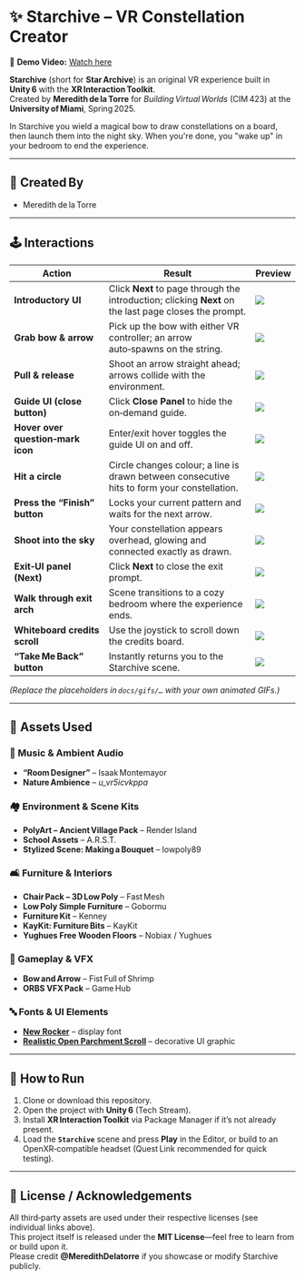 # ✨ Starchive – VR Constellation Creator

🎥 **Demo Video:** [Watch here](https://youtu.be/qm9Vp8hmd7k)

**Starchive** (short for **Star Archive**) is an original VR experience built in **Unity 6** with the **XR Interaction Toolkit**.  
Created by **Meredith de la Torre** for *Building Virtual Worlds* (CIM 423) at the **University of Miami**, Spring 2025.

In Starchive you wield a magical bow to draw constellations on a board, then launch them into the night sky. When you're done, you "wake up" in your bedroom to end the experience. 

---

## 👤 Created By

- Meredith de la Torre  

---

## 🕹️ Interactions

| Action | Result | Preview |
|--------|--------|---------|
| **Introductory UI** | Click **Next** to page through the introduction; clicking **Next** on the last page closes the prompt. | ![](docs/gifs/intro_ui.gif) |
| **Grab bow & arrow** | Pick up the bow with either VR controller; an arrow auto‑spawns on the string. | ![](docs/gifs/grab_bow.gif) |
| **Pull & release** | Shoot an arrow straight ahead; arrows collide with the environment. | ![](docs/gifs/pull_release.gif) |
| **Guide UI (close button)** | Click **Close Panel** to hide the on‑demand guide. | ![](docs/gifs/guide_close.gif) |
| **Hover over question‑mark icon** | Enter/exit hover toggles the guide UI on and off. | ![](docs/gifs/question_hover.gif) |
| **Hit a circle** | Circle changes colour; a line is drawn between consecutive hits to form your constellation. | ![](docs/gifs/hit_circle.gif) |
| **Press the “Finish” button** | Locks your current pattern and waits for the next arrow. | ![](docs/gifs/finish_button.gif) |
| **Shoot into the sky** | Your constellation appears overhead, glowing and connected exactly as drawn. | ![](docs/gifs/shoot_sky.gif) |
| **Exit‑UI panel (Next)** | Click **Next** to close the exit prompt. | ![](docs/gifs/exit_ui.gif) |
| **Walk through exit arch** | Scene transitions to a cozy bedroom where the experience ends. | ![](docs/gifs/exit_arch.gif) |
| **Whiteboard credits scroll** | Use the joystick to scroll down the credits board. | ![](docs/gifs/credits_scroll.gif) |
| **“Take Me Back” button** | Instantly returns you to the Starchive scene. | ![](docs/gifs/take_me_back.gif) |

*(Replace the placeholders in `docs/gifs/…` with your own animated GIFs.)*

---

## 🧱 Assets Used

### 🎵 Music & Ambient Audio
- **“Room Designer”** – Isaak Montemayor  
- **Nature Ambience** – *u_vr5icvkppa*

### 🏘️ Environment & Scene Kits
- **PolyArt – Ancient Village Pack** – Render Island  
- **School Assets** – A.R.S.T.  
- **Stylized Scene: Making a Bouquet** – lowpoly89  

### 🛋️ Furniture & Interiors
- **Chair Pack – 3D Low Poly** – Fast Mesh  
- **Low Poly Simple Furniture** – Gobormu  
- **Furniture Kit** – Kenney  
- **KayKit: Furniture Bits** – KayKit  
- **Yughues Free Wooden Floors** – Nobiax / Yughues  

### 🏹 Gameplay & VFX
- **Bow and Arrow** – Fist Full of Shrimp  
- **ORBS VFX Pack** – Game Hub  

### 🔤 Fonts & UI Elements
- **[New Rocker](https://www.1001fonts.com/new-rocker-font.html)** – display font  
- **[Realistic Open Parchment Scroll](https://www.freepik.com/free-vector/realistic-open-parchment-scroll-transparent_39845337.htm)** – decorative UI graphic

---

## 🚀 How to Run

1. Clone or download this repository.  
2. Open the project with **Unity 6** (Tech Stream).  
3. Install **XR Interaction Toolkit** via Package Manager if it’s not already present.  
4. Load the **`Starchive`** scene and press **Play** in the Editor, or build to an OpenXR‑compatible headset (Quest Link recommended for quick testing).  

---

## 📜 License / Acknowledgements

All third‑party assets are used under their respective licenses (see individual links above).  
This project itself is released under the **MIT License**—feel free to learn from or build upon it.  
Please credit **@MeredithDelatorre** if you showcase or modify Starchive publicly.
